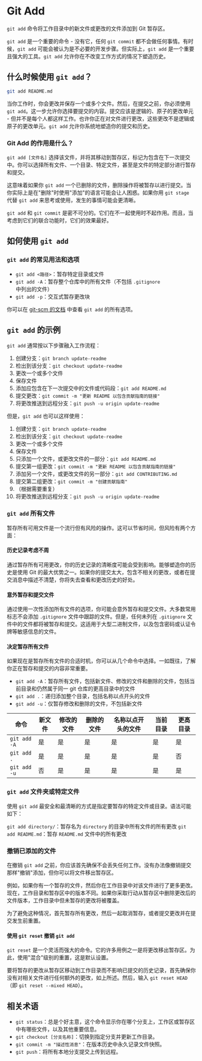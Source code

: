 # Git Add

`git add` 命令将工作目录中的新文件或更改的文件添加到 Git 暂存区。

`git add` 是一个重要的命令 - 没有它，任何 `git commit` 都不会做任何事情。有时候，`git add` 可能会被认为是不必要的开发步骤。但实际上，`git add` 是一个重要且强大的工具。`git add` 允许你在不改变工作方式的情况下塑造历史。

## 什么时候使用 `git add`？

```sh
git add README.md
```

当你工作时，你会更改并保存一个或多个文件。然后，在提交之前，你必须使用 `git add`。这一步允许你选择要提交的内容。提交应该是逻辑的、原子的更改单元 - 但并不是每个人都这样工作。也许你正在对文件进行更改，这些更改不是逻辑或原子的更改单元。`git add` 允许你系统地塑造你的提交和历史。

### Git Add 的作用是什么？

`git add [文件名]` 选择该文件，并将其移动到暂存区，标记为包含在下一次提交中。你可以选择所有文件、一个目录、特定文件，甚至是文件的特定部分进行暂存和提交。

这意味着如果你 `git add` 一个已删除的文件，删除操作将被暂存以进行提交。当你实际上是在"删除"时使用"添加"的语言可能会让人困惑。如果你用 `git stage` 代替 `git add` 来思考或使用，发生的事情可能会更清晰。

`git add` 和 `git commit` 是密不可分的。它们在不一起使用时不起作用。而且，当考虑到它们的联合功能时，它们的效果最好。

## 如何使用 `git add`

### `git add` 的常见用法和选项

* `git add <路径>`：暂存特定目录或文件
* `git add -A`：暂存整个仓库中的所有文件（不包括 `.gitignore` 中列出的文件）
* `git add -p`：交互式暂存更改块

你可以在 [git-scm 的文档](https://git-scm.com/docs/git-add) 中查看 `git add` 的所有选项。

## `git add` 的示例

`git add` 通常按以下步骤融入工作流程：

1. 创建分支：`git branch update-readme`
2. 检出到该分支：`git checkout update-readme`
3. 更改一个或多个文件
4. 保存文件
5. 添加应包含在下一次提交中的文件或代码段：`git add README.md`
6. 提交更改：`git commit -m "更新 README 以包含贡献指南的链接"`
7. 将更改推送到远程分支：`git push -u origin update-readme`

但是，`git add` 也可以这样使用：

1. 创建分支：`git branch update-readme`
2. 检出到该分支：`git checkout update-readme`
3. 更改一个或多个文件
4. 保存文件
5. 只添加一个文件，或更改文件的一部分：`git add README.md`
6. 提交第一组更改：`git commit -m "更新 README 以包含贡献指南的链接"`
7. 添加另一个文件，或更改文件的另一部分：`git add CONTRIBUTING.md`
8. 提交第二组更改：`git commit -m "创建贡献指南"`
9. （根据需要重复）
10. 将更改推送到远程分支：`git push -u origin update-readme`

### `git add` 所有文件

暂存所有可用文件是一个流行但有风险的操作。这可以节省时间，但风险有两个方面：

#### 历史记录考虑不周

通过暂存所有可用更改，你的历史记录的清晰度可能会受到影响。能够塑造你的历史是使用 Git 的最大优势之一。如果你的提交太大，包含不相关的更改，或者在提交消息中描述不清楚，你将失去查看和更改历史的好处。

#### 意外暂存和提交文件

通过使用一次性添加所有文件的选项，你可能会意外暂存和提交文件。大多数常用标志不会添加 `.gitignore` 文件中跟踪的文件。但是，任何未列在 `.gitignore` 文件中的文件都将被暂存和提交。这适用于大型二进制文件，以及包含密码或认证令牌等敏感信息的文件。

#### 决定暂存所有文件

如果现在是暂存所有文件的合适时机，你可以从几个命令中选择。一如既往，了解你正在暂存和提交的内容非常重要。

* `git add -A`：暂存所有文件，包括新文件、修改的文件和删除的文件，包括当前目录和仍然属于同一 git 仓库的更高目录中的文件
* `git add .`：递归添加整个目录，包括名称以点开头的文件
* `git add -u`：仅暂存修改和删除的文件，不包括新文件

| 命令 | 新文件 | 修改的文件 | 删除的文件 | 名称以点开头的文件 | 当前目录 | 更高目录 |
| ------------- | ------------- | ---- | ---- | ------ | ----- | ----- |
| `git add -A` | 是 | 是 | 是 | 是 | 是 | 是 |
| `git add .` | 是 | 是 | 是 | 是 | 是 | 否 |
| `git add -u` | 否 | 是 | 是 | 是 | 是 | 是 |

### `git add` 文件夹或特定文件

使用 `git add` 最安全和最清晰的方式是指定要暂存的特定文件或目录。语法可能如下：

`git add directory/`：暂存名为 `directory` 的目录中所有文件的所有更改
`git add README.md`：暂存 `README.md` 文件中的所有更改

### 撤销已添加的文件

在撤销 `git add` 之前，你应该首先确保不会丢失任何工作。没有办法像撤销提交那样"撤销"添加，但你可以将文件移出暂存区。

例如，如果你有一个暂存的文件，然后你在工作目录中对该文件进行了更多更改。现在，工作目录和暂存区中的版本不同。如果你采取行动从暂存区中删除更改后的文件版本，工作目录中但未暂存的更改将被覆盖。

为了避免这种情况，首先暂存所有更改，然后一起取消暂存，或者提交更改并在提交发生前重置。

#### 使用 `git reset` 撤销 `git add`

`git reset` 是一个灵活而强大的命令。它的许多用例之一是将更改移出暂存区。为此，使用"混合"级别的重置，这是默认设置。

要将暂存的更改从暂存区移动到工作目录而不影响已提交的历史记录，首先确保你没有对相关文件进行任何额外的更改，如上所述。然后，输入 `git reset HEAD`（即 `git reset --mixed HEAD`）。

## 相关术语

* `git status`：总是个好主意，这个命令显示你在哪个分支上，工作区或暂存区中有哪些文件，以及其他重要信息。
* `git checkout [分支名称]`：切换到指定分支并更新工作目录。
* `git commit -m "描述性消息"`：在版本历史中永久记录文件快照。
* `git push`：将所有本地分支提交上传到远程。 